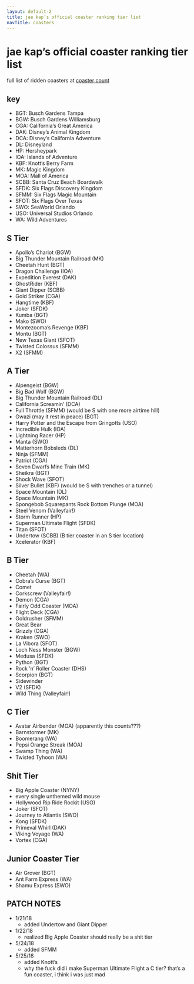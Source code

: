 ```yaml
---
layout: default-2
title: jae kap’s official coaster ranking tier list
navTitle: coasters
---
```


# jae kap’s official coaster ranking tier list

full list of ridden coasters at [coaster count](https://coaster-count.com/user/8352/ridden)

## key

* BGT: Busch Gardens Tampa
* BGW: Busch Gardens Williamsburg
* CGA: California’s Great America
* DAK: Disney’s Animal Kingdom
* DCA: Disney’s California Adventure
* DL: Disneyland
* HP: Hersheypark
* IOA: Islands of Adventure
* KBF: Knott’s Berry Farm
* MK: Magic Kingdom
* MOA: Mall of America
* SCBB: Santa Cruz Beach Boardwalk
* SFDK: Six Flags Discovery Kingdom
* SFMM: Six Flags Magic Mountain
* SFOT: Six Flags Over Texas
* SWO: SeaWorld Orlando
* USO: Universal Studios Orlando
* WA: Wild Adventures

## S Tier

* Apollo’s Chariot (BGW)
* Big Thunder Mountain Railroad (MK)
* Cheetah Hunt (BGT)
* Dragon Challenge (IOA)
* Expedition Everest (DAK)
* GhostRider (KBF)
* Giant Dipper (SCBB)
* Gold Striker (CGA)
* Hangtime (KBF)
* Joker (SFDK)
* Kumba (BGT)
* Mako (SWO)
* Montezooma’s Revenge (KBF)
* Montu (BGT)
* New Texas Giant (SFOT)
* Twisted Colossus (SFMM)
* X2 (SFMM)

## A Tier

* Alpengeist (BGW)
* Big Bad Wolf (BGW)
* Big Thunder Mountain Railroad (DL)
* California Screamin’ (DCA)
* Full Throttle (SFMM) (would be S with one more airtime hill)
* Gwazi (may it rest in peace) (BGT)
* Harry Potter and the Escape from Gringotts (USO)
* Incredible Hulk (IOA)
* Lightning Racer (HP)
* Manta (SWO)
* Matterhorn Bobsleds (DL)
* Ninja (SFMM)
* Patriot (CGA)
* Seven Dwarfs Mine Train (MK)
* Sheikra (BGT)
* Shock Wave (SFOT)
* Silver Bullet (KBF) (would be S with trenches or a tunnel)
* Space Mountain (DL)
* Space Mountain (MK)
* Spongebob Squarepants Rock Bottom Plunge (MOA)
* Steel Venom (Valleyfair!)
* Storm Runner (HP)
* Superman Ultimate Flight (SFDK)
* Titan (SFOT)
* Undertow (SCBB) (B tier coaster in an S tier location)
* Xcelerator (KBF)

## B Tier

* Cheetah (WA)
* Cobra’s Curse (BGT)
* Comet
* Corkscrew (Valleyfair!)
* Demon (CGA)
* Fairly Odd Coaster (MOA)
* Flight Deck (CGA)
* Goldrusher (SFMM)
* Great Bear
* Grizzly (CGA)
* Kraken (SWO)
* La Vibora (SFOT)
* Loch Ness Monster (BGW)
* Medusa (SFDK)
* Python (BGT)
* Rock ’n’ Roller Coaster (DHS)
* Scorpion (BGT)
* Sidewinder
* V2 (SFDK)
* Wild Thing (Valleyfair!)

## C Tier

* Avatar Airbender (MOA) (apparently this counts???)
* Barnstormer (MK)
* Boomerang (WA)
* Pepsi Orange Streak (MOA)
* Swamp Thing (WA)
* Twisted Tyhoon (WA)

## Shit Tier

* Big Apple Coaster (NYNY)
* every single unthemed wild mouse
* Hollywood Rip Ride Rockit (USO)
* Joker (SFOT)
* Journey to Atlantis (SWO)
* Kong (SFDK)
* Primeval Whirl (DAK)
* Viking Voyage (WA)
* Vortex (CGA)

## Junior Coaster Tier

* Air Grover (BGT)
* Ant Farm Express (WA)
* Shamu Express (SWO)

## PATCH NOTES

* 1/21/18
  * added Undertow and Giant Dipper
* 1/22/18
  * realized Big Apple Coaster should really be a shit tier
* 5/24/18
  * added SFMM
* 5/25/18
  * added Knott’s
  * why the fuck did i make Superman Ultimate Flight a C tier? that’s a fun coaster, i think i was just mad
